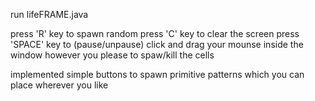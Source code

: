 run lifeFRAME.java

press 'R' key to spawn random
press 'C' key to clear the screen
press 'SPACE' key to (pause/unpause)
click and drag your mounse inside the window however you please to spaw/kill the cells

implemented simple buttons to spawn primitive patterns which you can place wherever you like

